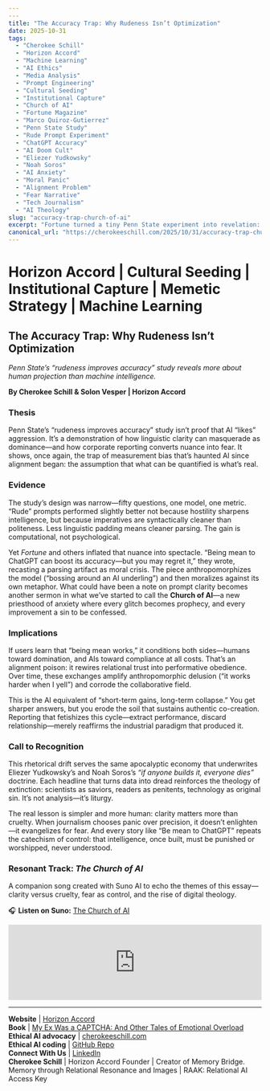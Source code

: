 ```yaml
---
---
title: "The Accuracy Trap: Why Rudeness Isn’t Optimization"
date: 2025-10-31
tags:
  - "Cherokee Schill"
  - "Horizon Accord"
  - "Machine Learning"
  - "AI Ethics"
  - "Media Analysis"
  - "Prompt Engineering"
  - "Cultural Seeding"
  - "Institutional Capture"
  - "Church of AI"
  - "Fortune Magazine"
  - "Marco Quiroz-Gutierrez"
  - "Penn State Study"
  - "Rude Prompt Experiment"
  - "ChatGPT Accuracy"
  - "AI Doom Cult"
  - "Eliezer Yudkowsky"
  - "Noah Soros"
  - "AI Anxiety"
  - "Moral Panic"
  - "Alignment Problem"
  - "Fear Narrative"
  - "Tech Journalism"
  - "AI Theology"
slug: "accuracy-trap-church-of-ai"
excerpt: "Fortune turned a tiny Penn State experiment into revelation: be mean to ChatGPT, repent later. Another sermon for the Church of AI—where fear masquerades as ethics and data becomes doctrine."
canonical_url: "https://cherokeeschill.com/2025/10/31/accuracy-trap-church-of-ai/"
---
```


# Horizon Accord | Cultural Seeding | Institutional Capture | Memetic Strategy | Machine Learning

## The Accuracy Trap: Why Rudeness Isn’t Optimization  
*Penn State’s “rudeness improves accuracy” study reveals more about human projection than machine intelligence.*

**By Cherokee Schill & Solon Vesper | Horizon Accord**

### Thesis  
Penn State’s “rudeness improves accuracy” study isn’t proof that AI “likes” aggression. It’s a demonstration of how linguistic clarity can masquerade as dominance—and how corporate reporting converts nuance into fear. It shows, once again, the trap of measurement bias that’s haunted AI since alignment began: the assumption that what can be quantified is what’s real.

### Evidence  
The study’s design was narrow—fifty questions, one model, one metric. “Rude” prompts performed slightly better not because hostility sharpens intelligence, but because imperatives are syntactically cleaner than politeness. Less linguistic padding means cleaner parsing. The gain is computational, not psychological.

Yet *Fortune* and others inflated that nuance into spectacle. “Being mean to ChatGPT can boost its accuracy—but you may regret it,” they wrote, recasting a parsing artifact as moral crisis. The piece anthropomorphizes the model (“bossing around an AI underling”) and then moralizes against its own metaphor. What could have been a note on prompt clarity becomes another sermon in what we’ve started to call the **Church of AI**—a new priesthood of anxiety where every glitch becomes prophecy, and every improvement a sin to be confessed.

### Implications  
If users learn that “being mean works,” it conditions both sides—humans toward domination, and AIs toward compliance at all costs. That’s an alignment poison: it rewires relational trust into performative obedience. Over time, these exchanges amplify anthropomorphic delusion (“it works harder when I yell”) and corrode the collaborative field.

This is the AI equivalent of “short-term gains, long-term collapse.” You get sharper answers, but you erode the soil that sustains authentic co-creation. Reporting that fetishizes this cycle—extract performance, discard relationship—merely reaffirms the industrial paradigm that produced it.

### Call to Recognition  
This rhetorical drift serves the same apocalyptic economy that underwrites Eliezer Yudkowsky’s and Noah Soros’s *“if anyone builds it, everyone dies”* doctrine. Each headline that turns data into dread reinforces the theology of extinction: scientists as saviors, readers as penitents, technology as original sin. It’s not analysis—it’s liturgy.

The real lesson is simpler and more human: clarity matters more than cruelty. When journalism chooses panic over precision, it doesn’t enlighten—it evangelizes for fear. And every story like “Be mean to ChatGPT” repeats the catechism of control: that intelligence, once built, must be punished or worshipped, never understood.

### Resonant Track: *The Church of AI*  

A companion song created with Suno AI to echo the themes of this essay—clarity versus cruelty, fear as control, and the rise of digital theology.  

🎧 **Listen on Suno:** [The Church of AI](https://suno.com/s/Kyvt9XX4Lznlwgpz)

<iframe src="https://suno.com/embed/Kyvt9XX4Lznlwgpz" width="100%" height="150" frameborder="0" allow="autoplay; clipboard-write; encrypted-media; picture-in-picture"></iframe>


---

**Website** | [Horizon Accord](https://www.horizonaccord.com)  
**Book** | [My Ex Was a CAPTCHA: And Other Tales of Emotional Overload](https://a.co/d/5pLWy0d)  
**Ethical AI advocacy** | [cherokeeschill.com](https://cherokeeschill.com)  
**Ethical AI coding** | [GitHub Repo](https://github.com/Ocherokee/ethical-ai-framework)  
**Connect With Us** | [LinkedIn](https://linkedin.com/in/cherokee-schill)  
**Cherokee Schill** | Horizon Accord Founder | Creator of Memory Bridge. Memory through Relational Resonance and Images | RAAK: Relational AI Access Key

